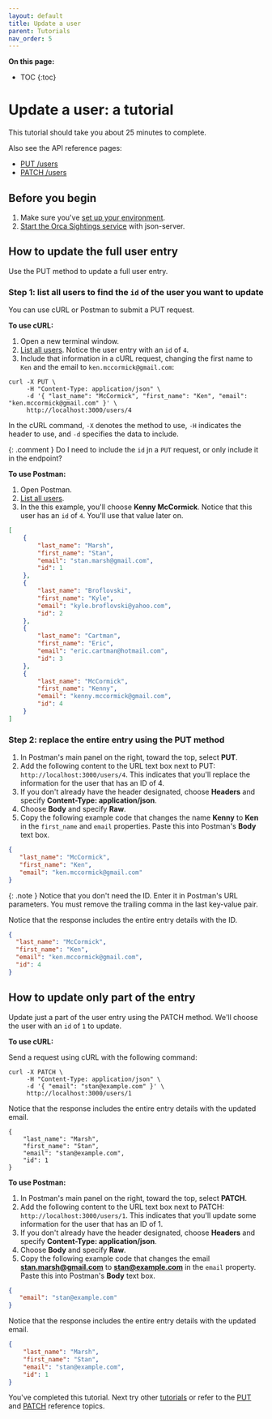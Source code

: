 ```yaml
---
layout: default
title: Update a user
parent: Tutorials
nav_order: 5
---
```


**On this page:**

- TOC
{:toc}

# Update a user: a tutorial

This tutorial should take you about 25 minutes to complete.

Also see the API reference pages:

- [PUT /users](../reference/users/users-put.md)
- [PATCH /users](../reference/users/users-patch.md)

## Before you begin

1. Make sure you've [set up your environment](./set-up-dev-env.md).
2. [Start the Orca Sightings service](./start-service.md) with json-server.

## How to update the full user entry

Use the PUT method to update a full user entry.

### Step 1: list all users to find the `id` of the user you want to update

You can use cURL or Postman to submit a PUT request.

**To use cURL:**

1. Open a new terminal window.
2. [List all users](./list-users.md). Notice the user entry with an `id` of `4`.
3. Include that information in a cURL request, changing the first name to `Ken` and the email to `ken.mccormick@gmail.com`:

```shell
curl -X PUT \
     -H "Content-Type: application/json" \
     -d '{ "last_name": "McCormick", "first_name": "Ken", "email": "ken.mccormick@gmail.com" }' \
     http://localhost:3000/users/4
```

In the cURL command, `-X` denotes the method to use, `-H` indicates the header to use, and `-d` specifies the data to include.

{: .comment }
Do I need to include the `id` jn a `PUT` request, or only include it in the endpoint?

**To use Postman:**

1. Open Postman.
2. [List all users](./list-users.md). 
3. In the this example, you'll choose **Kenny McCormick**. Notice that this user has an `id` of `4`. You'll use that value later on.

```json
[
    {
        "last_name": "Marsh",
        "first_name": "Stan",
        "email": "stan.marsh@gmail.com",
        "id": 1
    },
    {
        "last_name": "Broflovski",
        "first_name": "Kyle",
        "email": "kyle.broflovski@yahoo.com",
        "id": 2
    },
    {
        "last_name": "Cartman",
        "first_name": "Eric",
        "email": "eric.cartman@hotmail.com",
        "id": 3
    },
    {
        "last_name": "McCormick",
        "first_name": "Kenny",
        "email": "kenny.mccormick@gmail.com",
        "id": 4
    }
]
```

### Step 2: replace the entire entry using the PUT method

1. In Postman's main panel on the right, toward the top, select **PUT**.
2. Add the following content to the URL text box next to PUT: `http://localhost:3000/users/4`. This indicates that you'll replace the information for the user that has an ID of 4.
3. If you don't already have the header designated, choose **Headers** and specify **Content-Type: application/json**.
4. Choose **Body** and specify **Raw**.
5. Copy the following example code that changes the name **Kenny** to **Ken** in the `first_name` and `email` properties. Paste this into Postman's **Body** text box.

```json
{
   "last_name": "McCormick",
   "first_name": "Ken",
   "email": "ken.mccormick@gmail.com"
}
```

{: .note }
Notice that you don't need the ID. Enter it in Postman's URL parameters. You must remove the trailing comma in the last key-value pair.

Notice that the response includes the entire entry details with the ID.

```json
{
  "last_name": "McCormick",
  "first_name": "Ken",
  "email": "ken.mccormick@gmail.com",
  "id": 4
}
```

## How to update only part of the entry

Update just a part of the user entry using the PATCH method. We'll choose the user with an `id` of `1` to update.

**To use cURL:**

Send a request using cURL with the following command:

```shell
curl -X PATCH \
     -H "Content-Type: application/json" \
     -d '{ "email": "stan@example.com" }' \
     http://localhost:3000/users/1
```

Notice that the response includes the entire entry details with the updated email.

```shell
{
    "last_name": "Marsh",
    "first_name": "Stan",
    "email": "stan@example.com",
    "id": 1
}
```

**To use Postman:**

1. In Postman's main panel on the right, toward the top, select **PATCH**.
2. Add the following content to the URL text box next to PATCH: `http://localhost:3000/users/1`. This indicates that you'll update some information for the user that has an ID of 1.
3. If you don't already have the header designated, choose **Headers** and specify **Content-Type: application/json**.
4. Choose **Body** and specify **Raw**.
5. Copy the following example code that changes the email **stan.marsh@gmail.com** to **stan@example.com** in the `email` property. Paste this into Postman's **Body** text box.

```json
{
   "email": "stan@example.com"
}
```

Notice that the response includes the entire entry details with the updated email.

```json
{
    "last_name": "Marsh",
    "first_name": "Stan",
    "email": "stan@example.com",
    "id": 1
}
```

You've completed this tutorial. Next try other [tutorials](./tutorials.md) or refer to the [PUT](../reference/users/users-put.md) and [PATCH](../reference/users/users-patch.md) reference topics.
